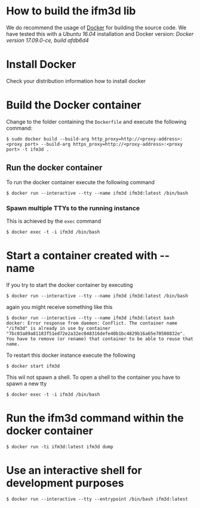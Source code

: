 # How to build the ifm3d lib

We do recommend the usage of [Docker](https://www.docker.com/) for building the source code. We have tested this with a *Ubuntu 16.04* installation and Docker version: *Docker version 17.09.0-ce, build afdb6d4*

# Install Docker

Check your distribution information how to install docker

# Build the Docker container

Change to the folder containing the ``Dockerfile`` and execute the following command:

```
$ sudo docker build --build-arg http_proxy=http://<proxy-address>:<proxy port> --build-arg https_proxy=http://<proxy-address>:<proxy port> -t ifm3d .
```

## Run the docker container

To run the docker container execute the following command

```
$ docker run --interactive --tty --name ifm3d ifm3d:latest /bin/bash
```

### Spawn multiple TTYs to the running instance

This is achieved by the ``exec`` command
```
$ docker exec -t -i ifm3d /bin/bash
```

# Start a container created with --name

If you try to start the docker container by executing
```
$ docker run --interactive --tty --name ifm3d ifm3d:latest /bin/bash
```
again you might receive something like this

```
$ docker run --interactive --tty --name ifm3d ifm3d:latest bash
docker: Error response from daemon: Conflict. The container name "/ifm3d" is already in use by container "7bc03a89a81183f51ed72e2a32ec048316defe40b1bc4829b16a65e70508832e". You have to remove (or rename) that container to be able to reuse that name.
```
To restart this docker instance execute the following
```
$ docker start ifm3d
```
This wil not spawn a shell. To open a shell to the container you have to spawn a new tty
```
$ docker exec -t -i ifm3d /bin/bash
```

# Run the ifm3d command within the docker container

```
$ docker run -ti ifm3d:latest ifm3d dump
```

# Use an interactive shell for development purposes

```
$ docker run --interactive --tty --entrypoint /bin/bash ifm3d:latest
```
